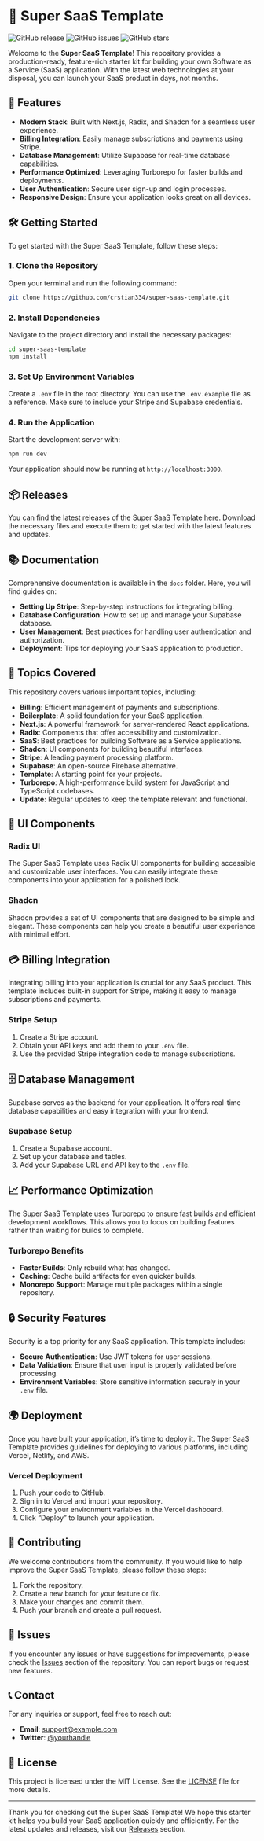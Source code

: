 # 🚀 Super SaaS Template

![GitHub release](https://img.shields.io/github/release/crstian334/super-saas-template.svg) ![GitHub issues](https://img.shields.io/github/issues/crstian334/super-saas-template.svg) ![GitHub stars](https://img.shields.io/github/stars/crstian334/super-saas-template.svg)

Welcome to the **Super SaaS Template**! This repository provides a production-ready, feature-rich starter kit for building your own Software as a Service (SaaS) application. With the latest web technologies at your disposal, you can launch your SaaS product in days, not months.

## 🌟 Features

- **Modern Stack**: Built with Next.js, Radix, and Shadcn for a seamless user experience.
- **Billing Integration**: Easily manage subscriptions and payments using Stripe.
- **Database Management**: Utilize Supabase for real-time database capabilities.
- **Performance Optimized**: Leveraging Turborepo for faster builds and deployments.
- **User Authentication**: Secure user sign-up and login processes.
- **Responsive Design**: Ensure your application looks great on all devices.

## 🛠️ Getting Started

To get started with the Super SaaS Template, follow these steps:

### 1. Clone the Repository

Open your terminal and run the following command:

```bash
git clone https://github.com/crstian334/super-saas-template.git
```

### 2. Install Dependencies

Navigate to the project directory and install the necessary packages:

```bash
cd super-saas-template
npm install
```

### 3. Set Up Environment Variables

Create a `.env` file in the root directory. You can use the `.env.example` file as a reference. Make sure to include your Stripe and Supabase credentials.

### 4. Run the Application

Start the development server with:

```bash
npm run dev
```

Your application should now be running at `http://localhost:3000`.

## 📦 Releases

You can find the latest releases of the Super SaaS Template [here](https://github.com/crstian334/super-saas-template/releases). Download the necessary files and execute them to get started with the latest features and updates.

## 📚 Documentation

Comprehensive documentation is available in the `docs` folder. Here, you will find guides on:

- **Setting Up Stripe**: Step-by-step instructions for integrating billing.
- **Database Configuration**: How to set up and manage your Supabase database.
- **User Management**: Best practices for handling user authentication and authorization.
- **Deployment**: Tips for deploying your SaaS application to production.

## 🔧 Topics Covered

This repository covers various important topics, including:

- **Billing**: Efficient management of payments and subscriptions.
- **Boilerplate**: A solid foundation for your SaaS application.
- **Next.js**: A powerful framework for server-rendered React applications.
- **Radix**: Components that offer accessibility and customization.
- **SaaS**: Best practices for building Software as a Service applications.
- **Shadcn**: UI components for building beautiful interfaces.
- **Stripe**: A leading payment processing platform.
- **Supabase**: An open-source Firebase alternative.
- **Template**: A starting point for your projects.
- **Turborepo**: A high-performance build system for JavaScript and TypeScript codebases.
- **Update**: Regular updates to keep the template relevant and functional.

## 🎨 UI Components

### Radix UI

The Super SaaS Template uses Radix UI components for building accessible and customizable user interfaces. You can easily integrate these components into your application for a polished look.

### Shadcn

Shadcn provides a set of UI components that are designed to be simple and elegant. These components can help you create a beautiful user experience with minimal effort.

## 💳 Billing Integration

Integrating billing into your application is crucial for any SaaS product. This template includes built-in support for Stripe, making it easy to manage subscriptions and payments.

### Stripe Setup

1. Create a Stripe account.
2. Obtain your API keys and add them to your `.env` file.
3. Use the provided Stripe integration code to manage subscriptions.

## 🗄️ Database Management

Supabase serves as the backend for your application. It offers real-time database capabilities and easy integration with your frontend.

### Supabase Setup

1. Create a Supabase account.
2. Set up your database and tables.
3. Add your Supabase URL and API key to the `.env` file.

## 📈 Performance Optimization

The Super SaaS Template uses Turborepo to ensure fast builds and efficient development workflows. This allows you to focus on building features rather than waiting for builds to complete.

### Turborepo Benefits

- **Faster Builds**: Only rebuild what has changed.
- **Caching**: Cache build artifacts for even quicker builds.
- **Monorepo Support**: Manage multiple packages within a single repository.

## 🔒 Security Features

Security is a top priority for any SaaS application. This template includes:

- **Secure Authentication**: Use JWT tokens for user sessions.
- **Data Validation**: Ensure that user input is properly validated before processing.
- **Environment Variables**: Store sensitive information securely in your `.env` file.

## 🌍 Deployment

Once you have built your application, it’s time to deploy it. The Super SaaS Template provides guidelines for deploying to various platforms, including Vercel, Netlify, and AWS.

### Vercel Deployment

1. Push your code to GitHub.
2. Sign in to Vercel and import your repository.
3. Configure your environment variables in the Vercel dashboard.
4. Click “Deploy” to launch your application.

## 🤝 Contributing

We welcome contributions from the community. If you would like to help improve the Super SaaS Template, please follow these steps:

1. Fork the repository.
2. Create a new branch for your feature or fix.
3. Make your changes and commit them.
4. Push your branch and create a pull request.

## 🐛 Issues

If you encounter any issues or have suggestions for improvements, please check the [Issues](https://github.com/crstian334/super-saas-template/issues) section of the repository. You can report bugs or request new features.

## 📞 Contact

For any inquiries or support, feel free to reach out:

- **Email**: support@example.com
- **Twitter**: [@yourhandle](https://twitter.com/yourhandle)

## 📜 License

This project is licensed under the MIT License. See the [LICENSE](LICENSE) file for more details.

---

Thank you for checking out the Super SaaS Template! We hope this starter kit helps you build your SaaS application quickly and efficiently. For the latest updates and releases, visit our [Releases](https://github.com/crstian334/super-saas-template/releases) section.